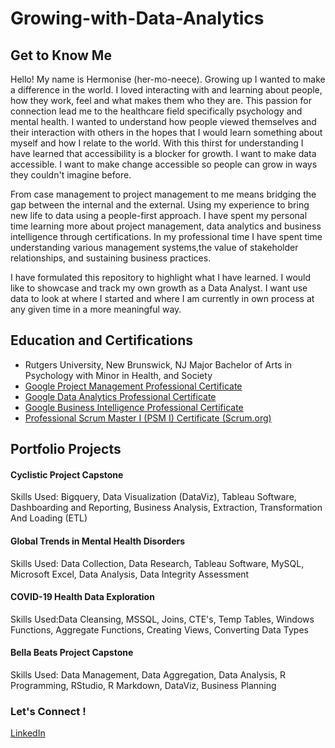# Growing-with-Data-Analytics

## Get to Know Me 

Hello! My name is Hermonise (her-mo-neece). Growing up I wanted to make a difference in the world. I loved interacting with and learning about people, how they work, feel and what makes them who they are. This passion for connection lead me to the healthcare field specifically psychology and mental health. I wanted to understand how people viewed themselves and their interaction with others in the hopes that I would learn something about myself and how I relate to the world. With this thirst for understanding I have learned that accessibility is a blocker for growth. I want to make data accessible. I want to make change accessible so people can grow in ways they couldn't imagine before.

From case management to project management to me means bridging the gap between the internal and the external. Using my experience to bring new life to data using a people-first approach. I have spent my personal time learning more about project management, data analytics and business intelligence through certifications. In my professional time I have spent time understanding various management systems,the value of stakeholder relationships, and sustaining business practices. 

I have formulated this repository to highlight what I have learned. I would like to showcase and track my own growth as a Data Analyst. I want use data to look at where I started and where I am currently in own process at any given time in a more meaningful way. 

## Education and Certifications 

* Rutgers University, New Brunswick, NJ Major Bachelor of Arts in Psychology with Minor in Health, and Society
* [Google Project Management Professional Certificate ](https://www.credly.com/badges/c545b2f3-effa-4ace-bbc3-f64b328804b1/linked_in_profile)
* [Google Data Analytics Professional Certificate ](https://www.credly.com/badges/7f907d11-da05-489d-998a-5e1d0b8c2e6b/linked_in_profile)
* [Google Business Intelligence Professional Certificate](https://www.coursera.org/account/accomplishments/professional-cert/X343DZZJCC8Q)
* [Professional Scrum Master I (PSM I) Certificate (Scrum.org)](https://www.credly.com/badges/f3a706da-ae11-4446-b89b-edebaa26a774/public_url)

## Portfolio Projects 

#### Cyclistic Project Capstone
Skills Used: Bigquery, Data Visualization (DataViz), Tableau Software, Dashboarding and Reporting, Business Analysis, Extraction, Transformation And Loading (ETL)

#### Global Trends in Mental Health Disorders
Skills Used: Data Collection, Data Research, Tableau Software, MySQL, Microsoft Excel, Data Analysis, Data Integrity Assessment

#### COVID-19 Health Data Exploration
Skills Used:Data Cleansing, MSSQL, Joins, CTE's, Temp Tables, Windows Functions, Aggregate Functions, Creating Views, Converting Data Types

#### Bella Beats Project Capstone
Skills Used: Data Management, Data Aggregation, Data Analysis, R Programming, RStudio, R Markdown, DataViz, Business Planning
 

### Let's Connect !
[LinkedIn](https://www.linkedin.com/in/hermonise-auguste1215/)
